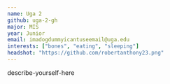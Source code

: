 ```yaml
---
name: Uga 2
github: uga-2-gh
major: MIS
year: Junior
email: imadogdummyicantuseemail@uga.edu
interests: ["bones", "eating", "sleeping"]
headshot: "https://github.com/robertanthony23.png"
---
```

describe-yourself-here
